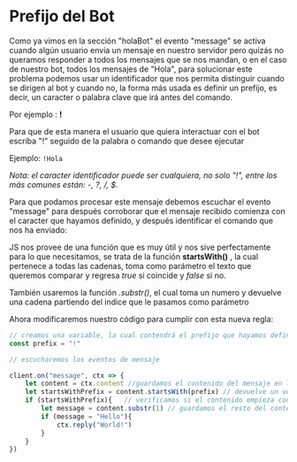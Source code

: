 # Prefijo del Bot

Como ya vimos en la sección "holaBot" el evento "message" se activa cuando algún usuario envía un mensaje en nuestro servidor pero quizás no queramos responder a todos los mensajes que se nos mandan, o en el caso de nuestro bot, todos los mensajes de "Hola", para solucionar este problema podemos usar un identificador que nos permita distinguir cuando se dirigen al bot y cuando no, la forma más usada es definir un prefijo, es decir, un caracter o palabra clave que irá antes del comando.

Por ejemplo : **!**

Para que de esta manera el usuario que quiera interactuar con el bot escriba "!" seguido de la palabra o comando que desee ejecutar

Ejemplo: `!Hola`

*Nota: el caracter identificador puede ser cualquiera, no solo "!", entre los más comunes están: -, ?, /, $.*

Para que podamos procesar este mensaje debemos escuchar el evento "message" para después corroborar que el mensaje recibido comienza con el caracter que hayamos definido, y después identificar el comando que nos ha enviado:

JS nos provee de una función que es muy útil y nos sive perfectamente para lo que necesitamos, se trata de la función **startsWith()** , la cual pertenece a todas las cadenas, toma como parámetro el texto que queremos comparar y regresa *true* si coincide y *false* si no.

También usaremos la función *.substr()*, el cual toma un numero y devuelve una cadena partiendo del indice que le pasamos como parámetro

Ahora modificaremos nuestro código para cumplir con esta nueva regla:

```js
// creamos una variable, la cual contendrá el prefijo que hayamos definido
const prefix = "!"

// escucharemos los eventos de mensaje

client.on("message", ctx => {
    let content = ctx.content //guardamos el contenido del mensaje en la variable content
    let startsWithPrefix = content.startsWith(prefix) // devuelve un verdadero si empieza con el prefijo
    if (startsWithPrefix){   // verificamos si el contenido empieza con el prefijo
        let message = content.substr(1) // guardamos el resto del contenido
        if (message = "Hello"){
            ctx.reply("World!")
        }
    } 
})
```
